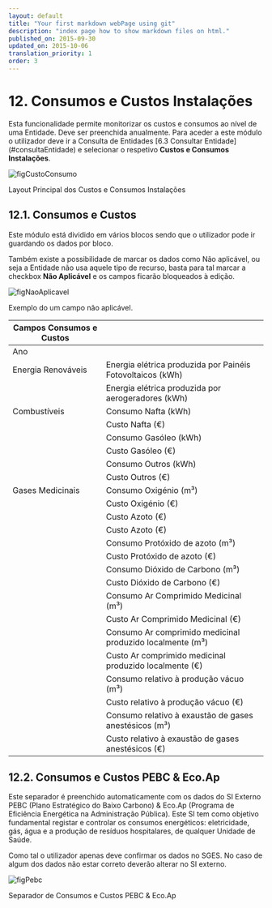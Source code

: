 ```yaml
---
layout: default
title: "Your first markdown webPage using git"
description: "index page how to show markdown files on html."
published_on: 2015-09-30
updated_on: 2015-10-06
translation_priority: 1
order: 3
---
```

<p id="custosConsumosInst"></p>

# 12. Consumos e Custos Instalações

Esta funcionalidade permite monitorizar os custos e consumos ao nível de uma Entidade. Deve ser preenchida anualmente. 
Para aceder a este módulo o utilizador deve ir a Consulta de Entidades [6.3 Consultar Entidade] (#consultaEntidade) e selecionar o respetivo **Custos e Consumos Instalações**.

![figCustoConsumo](img/pages/custoconsumo.jpg)

<p class="caption" id="figCustoConsumo"> Layout Principal dos Custos e Consumos Instalações </p>

<p id="custosConsumos"></p>

## 12.1. Consumos e Custos 

Este módulo está dividido em vários blocos sendo que o utilizador pode ir guardando os dados por bloco. 

Também existe a possibilidade de marcar os dados como Não aplicável, ou seja a Entidade não usa aquele tipo de recurso, basta para tal marcar a checkbox **Não Aplicável** e os campos ficarão bloqueados à edição.

![figNaoAplicavel](img/pages/naoaplica.jpg)

<p class="caption" id=" figNaoAplicavel"> Exemplo do um campo não aplicável. </p>

|Campos Consumos e Custos                                         ||
|---|-----|
| Ano                                                             ||
| Energia Renováveis                                              |Energia elétrica produzida por Painéis Fotovoltaicos (kWh)|
|                   	                                          |Energia elétrica produzida por aerogeradores (kWh)|
| Combustíveis                                                    |Consumo Nafta (kWh)|
|                   			    							  |Custo Nafta (€)|
|                                                                 |Consumo Gasóleo (kWh)|
|                                                                 |Custo Gasóleo (€)|
|                                                                 |Consumo Outros (kWh)|
|                                                                 |Custo Outros (€)|
| Gases Medicinais                    				              |Consumo Oxigénio (m³)|
|                                                                 |Custo Oxigénio (€)|
|                                                                 |Custo Azoto (€)|
|                                                                 |Custo Azoto (€)|
|                                                                 |Consumo Protóxido de azoto (m³) |
|                                                                 |Custo Protóxido de azoto (€)|
|                                                                 |Consumo Dióxido de Carbono (m³)
|                                                                 |Custo Dióxido de Carbono (€)|
|                                                                 |Consumo Ar Comprimido Medicinal (m³)|
|                                                                 |Custo Ar Comprimido Medicinal (€)|
|                                                                 |Consumo Ar comprimido medicinal produzido localmente (m³)|
|                                                                 |Custo Ar comprimido medicinal produzido localmente (€)|
|                                                                 |Consumo relativo à produção vácuo (m³)|
|                                                                 |Custo relativo à produção vácuo (€)|
|                                                                 |Consumo relativo à exaustão de gases anestésicos (m³)|
|     	                               	              		      |Custo relativo à exaustão de gases anestésicos (€)|

<p id="custosConsumosPebc"></p>

## 12.2. Consumos e Custos PEBC & Eco.Ap

Este separador é preenchido automaticamente com os dados do SI Externo PEBC (Plano Estratégico do Baixo Carbono) & Eco.Ap (Programa de Eficiência Energética na Administração Pública). Este SI tem como objetivo fundamental registar e controlar os consumos energéticos: eletricidade, gás, água e a produção de resíduos hospitalares, de qualquer Unidade de Saúde.

Como tal o utilizador apenas deve confirmar os dados no SGES. No caso de algum dos dados não estar correto deverão alterar no SI externo. 

![figPebc](img/pages/pebc.jpg)

<p class="caption" id=" figPebc"> Separador de Consumos e Custos PEBC & Eco.Ap</p>

